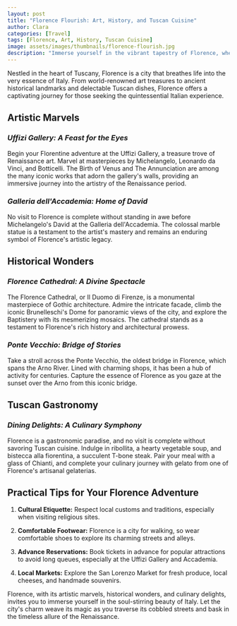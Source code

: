 ```yaml
---
layout: post
title: "Florence Flourish: Art, History, and Tuscan Cuisine"
author: Clara
categories: [Travel]
tags: [Florence, Art, History, Tuscan Cuisine]
image: assets/images/thumbnails/florence-flourish.jpg
description: "Immerse yourself in the vibrant tapestry of Florence, where art, history, and Tuscan cuisine intertwine to create an enchanting Italian experience."
---
```


Nestled in the heart of Tuscany, Florence is a city that breathes life into the very essence of Italy. From world-renowned art treasures to ancient historical landmarks and delectable Tuscan dishes, Florence offers a captivating journey for those seeking the quintessential Italian experience.

## Artistic Marvels

### *Uffizi Gallery: A Feast for the Eyes*

Begin your Florentine adventure at the Uffizi Gallery, a treasure trove of Renaissance art. Marvel at masterpieces by Michelangelo, Leonardo da Vinci, and Botticelli. The Birth of Venus and The Annunciation are among the many iconic works that adorn the gallery's walls, providing an immersive journey into the artistry of the Renaissance period.

### *Galleria dell'Accademia: Home of David*

No visit to Florence is complete without standing in awe before Michelangelo's David at the Galleria dell'Accademia. The colossal marble statue is a testament to the artist's mastery and remains an enduring symbol of Florence's artistic legacy.

## Historical Wonders

### *Florence Cathedral: A Divine Spectacle*

The Florence Cathedral, or Il Duomo di Firenze, is a monumental masterpiece of Gothic architecture. Admire the intricate facade, climb the iconic Brunelleschi's Dome for panoramic views of the city, and explore the Baptistery with its mesmerizing mosaics. The cathedral stands as a testament to Florence's rich history and architectural prowess.

### *Ponte Vecchio: Bridge of Stories*

Take a stroll across the Ponte Vecchio, the oldest bridge in Florence, which spans the Arno River. Lined with charming shops, it has been a hub of activity for centuries. Capture the essence of Florence as you gaze at the sunset over the Arno from this iconic bridge.

## Tuscan Gastronomy

### *Dining Delights: A Culinary Symphony*

Florence is a gastronomic paradise, and no visit is complete without savoring Tuscan cuisine. Indulge in ribollita, a hearty vegetable soup, and bistecca alla fiorentina, a succulent T-bone steak. Pair your meal with a glass of Chianti, and complete your culinary journey with gelato from one of Florence's artisanal gelaterias.

## Practical Tips for Your Florence Adventure

1. **Cultural Etiquette:** Respect local customs and traditions, especially when visiting religious sites.
   
2. **Comfortable Footwear:** Florence is a city for walking, so wear comfortable shoes to explore its charming streets and alleys.

3. **Advance Reservations:** Book tickets in advance for popular attractions to avoid long queues, especially at the Uffizi Gallery and Accademia.

4. **Local Markets:** Explore the San Lorenzo Market for fresh produce, local cheeses, and handmade souvenirs.

Florence, with its artistic marvels, historical wonders, and culinary delights, invites you to immerse yourself in the soul-stirring beauty of Italy. Let the city's charm weave its magic as you traverse its cobbled streets and bask in the timeless allure of the Renaissance.
